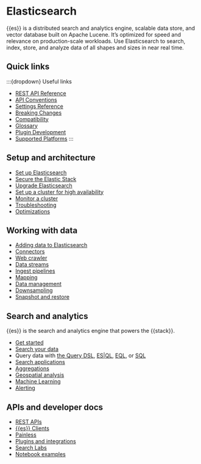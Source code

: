 # Elasticsearch

{{es}} is a distributed search and analytics engine, scalable data store, and vector database built on Apache Lucene. It’s optimized for speed and relevance on production-scale workloads. Use Elasticsearch to search, index, store, and analyze data of all shapes and sizes in near real time.

## Quick links

:::{dropdown} Useful links

- [REST API Reference](./rest-apis/index.md)
- [API Conventions](./rest-apis/api-conventions.md)
- [Settings Reference](https://www.elastic.co/guide/en/elasticsearch/reference/current/settings.html)
- [Breaking Changes](https://www.elastic.co/guide/en/elasticsearch/reference/current/breaking-changes.html)
- [Compatibility](./rest-apis/compatibility.md)
- [Glossary](https://www.elastic.co/guide/en/elasticsearch/reference/current/glossary.html)
- [Plugin Development](https://www.elastic.co/guide/en/elasticsearch/plugins/current/index.html)
- [Supported Platforms](https://www.elastic.co/support/matrix#matrix_jvm)
:::

## Setup and architecture

- [Set up Elasticsearch](docs-content://deploy-manage/deploy/self-managed/installing-elasticsearch.md)
- [Secure the Elastic Stack](docs-content://deploy-manage/security.md)
- [Upgrade Elasticsearch](docs-content://deploy-manage/upgrade/deployment-or-cluster.md)
- [Set up a cluster for high availability](docs-content://deploy-manage/tools.md)
- [Monitor a cluster](docs-content://deploy-manage/monitor/cloud-health-perf.md)
- [Troubleshooting](docs-content://troubleshoot/elasticsearch.md)
- [Optimizations](docs-content://deploy-manage/production-guidance/optimize-performance.md)

## Working with data

- [Adding data to Elasticsearch](docs-content://manage-data/ingest.md)
- [Connectors](https://www.elastic.co/docs/reference/search-connectors)
- [Web crawler](https://www.elastic.co/search-labs/blog/elastic-open-crawler-release)
- [Data streams](docs-content://manage-data/data-store/data-streams.md)
- [Ingest pipelines](docs-content://manage-data/ingest/transform-enrich/ingest-pipelines.md)
- [Mapping](docs-content://manage-data/data-store/mapping.md)
- [Data management](docs-content://manage-data/lifecycle.md)
- [Downsampling](docs-content://manage-data/lifecycle.md)
- [Snapshot and restore](docs-content://deploy-manage/tools/snapshot-and-restore.md)

## Search and analytics

{{es}} is the search and analytics engine that powers the {{stack}}.

- [Get started](docs-content://get-started/index.md)
- [Search your data](docs-content://solutions/search/querying-for-search.md)
- Query data with [the Query DSL](docs-content://explore-analyze/query-filter/languages/querydsl.md), [ES|QL](docs-content://explore-analyze/query-filter/languages/esql.md), [EQL](docs-content://explore-analyze/query-filter/languages/eql.md), or [SQL](docs-content://explore-analyze/query-filter/languages/sql.md)
- [Search applications](docs-content://solutions/search/search-applications.md)
- [Aggregations](docs-content://explore-analyze/query-filter/aggregations.md)
- [Geospatial analysis](docs-content://explore-analyze/geospatial-analysis.md)
- [Machine Learning](docs-content://explore-analyze/machine-learning.md)
- [Alerting](docs-content://explore-analyze/alerts-cases.md)

## APIs and developer docs

- [REST APIs](https://www.elastic.co/docs/reference/elasticsearch/rest-apis)
- [{{es}} Clients](https://www.elastic.co/docs/reference/elasticsearch-clients)
- [Painless](https://www.elastic.co/docs/reference/scripting-languages/painless/painless)
- [Plugins and integrations](https://www.elastic.co/docs/reference/elasticsearch/plugins)
- [Search Labs](https://www.elastic.co/search-labs)
- [Notebook examples](https://www.elastic.co/search-labs/tutorials/examples)
